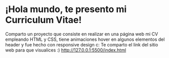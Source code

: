 # ¡Hola mundo, te presento mi Curriculum Vitae!
Comparto un proyecto que consiste en realizar en una página web mi CV empleando HTML y CSS, tiene animaciones hover en algunos elementos del header y fue hecho con responsive design c:
Te comparto el link del sitio web para que visualices :)
http://127.0.0.1:5500/index.html
